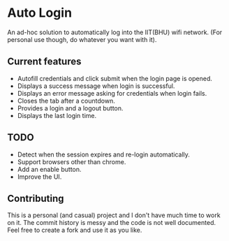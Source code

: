# Auto Login
An ad-hoc solution to automatically log into the IIT(BHU) wifi network.
(For personal use though, do whatever you want with it).


## Current features
- Autofill credentials and click submit when the login page is opened.
- Displays a success message when login is successful.
- Displays an error message asking for credentials when login fails.
- Closes the tab after a countdown.
- Provides a login and a logout button.
- Displays the last login time.


## TODO
- Detect when the session expires and re-login automatically.
- Support browsers other than chrome.
- Add an enable button.
- Improve the UI.

## Contributing
This is a personal (and casual) project and I don't have much time to work on it. The commit history is messy and the code is not well documented. Feel free to create a fork and use it as you like.